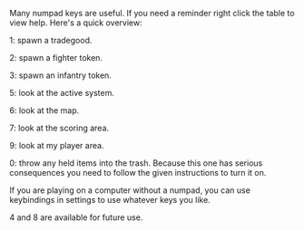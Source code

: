 Many numpad keys are useful. If you need a reminder right click the table to view help. Here's a quick overview:

1: spawn a tradegood.

2: spawn a fighter token.

3: spawn an infantry token.

5: look at the active system.

6: look at the map.

7: look at the scoring area.

9: look at my player area.

0: throw any held items into the trash. Because this one has serious consequences you need to follow the given instructions to turn it on.

If you are playing on a computer without a numpad, you can use keybindings in settings to use whatever keys you like.

4 and 8 are available for future use.
